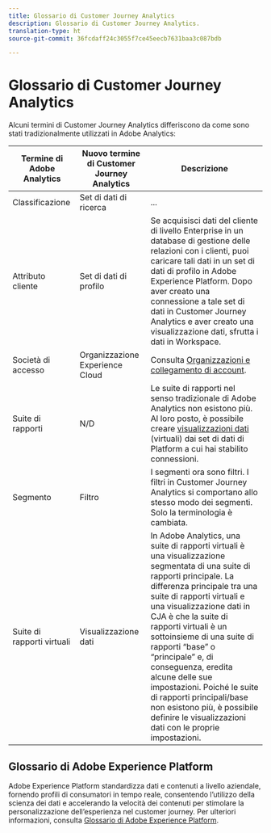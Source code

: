 ```yaml
---
title: Glossario di Customer Journey Analytics
description: Glossario di Customer Journey Analytics.
translation-type: ht
source-git-commit: 36fcdaff24c3055f7ce45eecb7631baa3c087bdb

---
```



# Glossario di Customer Journey Analytics

Alcuni termini di Customer Journey Analytics differiscono da come sono stati tradizionalmente utilizzati in Adobe Analytics:

| Termine di Adobe Analytics | Nuovo termine di Customer Journey Analytics | Descrizione |
|---|---|---|
| Classificazione | Set di dati di ricerca | ... |
| Attributo cliente | Set di dati di profilo | Se acquisisci dati del cliente di livello Enterprise in un database di gestione delle relazioni con i clienti, puoi caricare tali dati in un set di dati di profilo in Adobe Experience Platform. Dopo aver creato una connessione a tale set di dati in Customer Journey Analytics e aver creato una visualizzazione dati, sfrutta i dati in Workspace. |
| Società di accesso | Organizzazione Experience Cloud | Consulta [Organizzazioni e collegamento di account](https://docs.adobe.com/content/help/it-IT/core-services/interface/manage-users-and-products/organizations.html#topic_C31CB834F109465A82ED57FF0563B3F1). |
| Suite di rapporti | N/D | Le suite di rapporti nel senso tradizionale di Adobe Analytics non esistono più. Al loro posto, è possibile creare [visualizzazioni dati](/help/data-views/create-dataview.md) (virtuali) dai set di dati di Platform a cui hai stabilito connessioni. |
| Segmento | Filtro | I segmenti ora sono filtri. I filtri in Customer Journey Analytics si comportano allo stesso modo dei segmenti. Solo la terminologia è cambiata. |
| Suite di rapporti virtuali | Visualizzazione dati | In Adobe Analytics, una suite di rapporti virtuali è una visualizzazione segmentata di una suite di rapporti principale. La differenza principale tra una suite di rapporti virtuali e una visualizzazione dati in CJA è che la suite di rapporti virtuali è un sottoinsieme di una suite di rapporti “base” o “principale” e, di conseguenza, eredita alcune delle sue impostazioni. Poiché le suite di rapporti principali/base non esistono più, è possibile definire le visualizzazioni dati con le proprie impostazioni. |

## Glossario di Adobe Experience Platform

Adobe Experience Platform standardizza dati e contenuti a livello aziendale, fornendo profili di consumatori in tempo reale, consentendo l’utilizzo della scienza dei dati e accelerando la velocità dei contenuti per stimolare la personalizzazione dell’esperienza nel customer journey.
Per ulteriori informazioni, consulta [Glossario di Adobe Experience Platform](https://docs.adobe.com/content/help/it-IT/experience-platform/landing/glossary.html).
